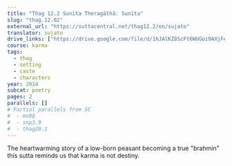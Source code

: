 ```yaml
---
title: "Thag 12.2 Sunīta Theragāthā: Sunīta"
slug: "thag.12.02"
external_url: "https://suttacentral.net/thag12.2/en/sujato"
translator: sujato
drive_links: ["https://drive.google.com/file/d/1hJAlKZ8ScFt6WUGoi9AXjFeP04CZH7Q8"]
course: karma
tags:
  - thag
  - setting
  - caste
  - characters
year: 2014
subcat: poetry
pages: 2
parallels: []
# Partial parallels from SC
#  - mn98
#  - snp3.9
#  - thag20.1
---
```


The heartwarming story of a low-born peasant becoming a true "brahmin" this sutta reminds us that karma is not destiny.


